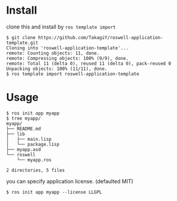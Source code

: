 # Install

clone this and install by `ros template import`

```
$ git clone https://github.com/TakagiY/roswell-application-template.git
Cloning into 'roswell-application-template'...
remote: Counting objects: 11, done.
remote: Compressing objects: 100% (9/9), done.
remote: Total 11 (delta 0), reused 11 (delta 0), pack-reused 0
Unpacking objects: 100% (11/11), done.
$ ros template import roswell-application-template
```

# Usage

```
$ ros init app myapp
$ tree myapp/
myapp/
├── README.md
├── lib
│   ├── main.lisp
│   └── package.lisp
├── myapp.asd
└── roswell
    └── myapp.ros

2 directories, 5 files
```

you can specify application license. (defaulted MIT)

```
$ ros init app myapp --license LLGPL
```
